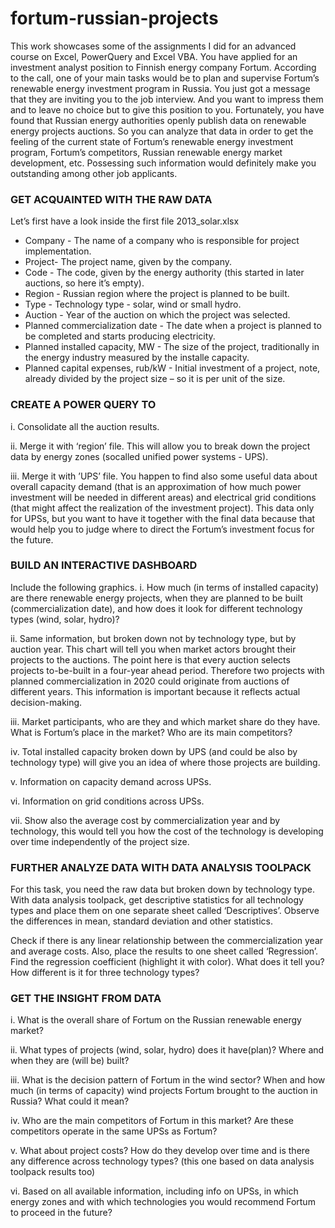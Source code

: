 # fortum-russian-projects
This work showcases some of the assignments I did for an advanced course on Excel, PowerQuery and Excel VBA.
You have applied for an investment analyst position to Finnish energy company Fortum. According to the call, one of your main tasks would be to plan and supervise Fortum’s renewable energy investment program in Russia. You just got a message that they are inviting you to the job interview. And you want to impress them and to leave no choice but to give this position to you.
Fortunately, you have found that Russian energy authorities openly publish data on renewable energy projects auctions. So you can analyze that data in order to get the feeling of the current state of Fortum’s renewable energy investment program, Fortum’s competitors, Russian renewable energy market development, etc.
Possessing such information would definitely make you outstanding among other job applicants.

### GET ACQUAINTED WITH THE RAW DATA
Let’s first have a look inside the first file 2013_solar.xlsx

* Company - The name of a company who is responsible for project implementation.
* Project-  The project name, given by the company.
* Code - The code, given by the energy authority (this started in later auctions, so here it’s empty).
* Region - Russian region where the project is planned to be built.
* Type - Technology type - solar, wind or small hydro.
* Auction - Year of the auction on which the project was selected.
* Planned commercialization date - The date when a project is planned to be completed and starts producing electricity.
* Planned installed capacity, MW - The size of the project, traditionally in the energy industry measured by the installe capacity.
* Planned capital expenses, rub/kW - Initial investment of a project, note, already divided by the project size – so it is per unit of the size.

### CREATE A POWER QUERY TO
i. Consolidate all the auction results.

ii. Merge it with ‘region’ file. This will allow you to break down the project data by energy zones (socalled unified power systems - UPS).

iii. Merge it with ’UPS’ file. You happen to find also some useful data about overall capacity demand (that is an approximation of how much power investment will be needed in different areas) and electrical grid conditions (that might affect the realization of the investment project). This data only for UPSs, but you want to have it together with the final data because that would help you to judge where to direct the Fortum’s investment focus for the future. 

### BUILD AN INTERACTIVE DASHBOARD
Include the following graphics.
i. How much (in terms of installed capacity) are there renewable energy projects, when they are planned to be built (commercialization date), and how does it look for different technology types (wind, solar, hydro)?

ii. Same information, but broken down not by technology type, but by auction year. This chart will tell you when market actors brought their projects to the auctions. The point here is that every auction selects projects to-be-built in a four-year ahead period. Therefore two projects with planned commercialization in 2020 could originate from auctions of different years. This information is important because it reflects actual decision-making.

iii. Market participants, who are they and which market share do they have. What is Fortum’s place in the market? Who are its main competitors?

iv. Total installed capacity broken down by UPS (and could be also by technology type) will give you an idea of where those projects are building.

v. Information on capacity demand across UPSs.

vi. Information on grid conditions across UPSs.

vii. Show also the average cost by commercialization year and by technology, this would tell you how the cost of the technology is developing over time independently of the project size.

### FURTHER ANALYZE DATA WITH DATA ANALYSIS TOOLPACK
For this task, you need the raw data but broken down by technology type.
With data analysis toolpack, get descriptive statistics for all technology types and place them on one separate sheet called ‘Descriptives’. Observe the differences in mean, standard deviation and other statistics.

Check if there is any linear relationship between the commercialization year and average costs. Also, place the results to one sheet called ‘Regression’. Find the regression coefficient (highlight it with color). What does it tell you? How different is it for three technology types?

### GET THE INSIGHT FROM DATA
i. What is the overall share of Fortum on the Russian renewable energy market?

ii. What types of projects (wind, solar, hydro) does it have(plan)? Where and when they are (will be) built?

iii. What is the decision pattern of Fortum in the wind sector? When and how much (in terms of capacity) wind projects Fortum brought to the auction in Russia? What could it mean?

iv. Who are the main competitors of Fortum in this market? Are these competitors operate in the same UPSs as Fortum?

v. What about project costs? How do they develop over time and is there any difference across technology types? (this one based on data analysis toolpack results too)

vi. Based on all available information, including info on UPSs, in which energy zones and with which technologies you would recommend Fortum to proceed in the future?

